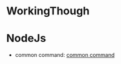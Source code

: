 # WorkingThough

# NodeJs
- common command: [common command](https://docs.npmjs.com/cli/v6/commands)
